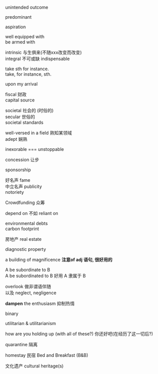 unintended outcome

predominant

aspiration

well equipped with   
be armed with

intrinsic   与生俱来(不随xxx改变而改变)  
integral 不可或缺 indispensable

take sth for instance.   
take, for instance, sth.

upon my arrival

fiscal 财政  
capital source

societal 社会的 (时俗的)  
secular 世俗的  
societal standards

well-versed in a field 熟知某领域  
adept 娴熟

inexorable === unstoppable

concession 让步 


sponsorship

好名声 fame  
中立名声 publicity  
notoriety

Crowdfunding 众筹

depend on   不如   reliant on

environmental debts  
carbon footprint

房地产 real estate

diagnostic property

a building of magnificence **注意of adj 语句, 很好用的**

A be subordinate to B   
A be subordinated to B
好用 A 隶属于 B

overlook 做非谓语伴随   
以及 neglect,  negligence

**dampen** the enthusiasm 抑制热情

binary 

utilitarian \& utilitarianism

how are you holding up (with all of these?) 你还好吧(在经历了这一切后?)

quarantine 隔离  

homestay 民宿 Bed and Breakfast (B&B) 

文化遗产 cultural heritage(s)

